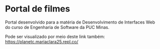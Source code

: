 # Portal de filmes 

Portal desenvolvido para a matéria de Desenvolvimento de Interfaces Web do curso de Engenharia de Software da PUC Minas. 

Pode ser visualizado por meio deste link também: https://planetc.mariaclara25.repl.co/
